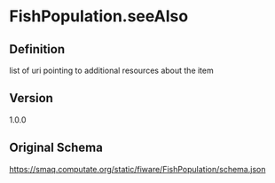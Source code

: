 # FishPopulation.seeAlso

## Definition
list of uri pointing to additional resources about the item

## Version
1.0.0

## Original Schema
https://smaq.computate.org/static/fiware/FishPopulation/schema.json
